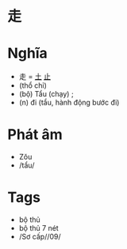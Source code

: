 # 走

# Nghĩa
* 走 = [土](土.md) [止](止.md)
* (thổ chỉ)
* (bộ) Tẩu (chạy) ; 
* (n) đi (tẩu, hành động bước đi)

# Phát âm
* Zǒu
*  /tẩu/

# Tags
* bộ thủ
*  bộ thủ 7 nét
*  /Sơ cấp//09/

